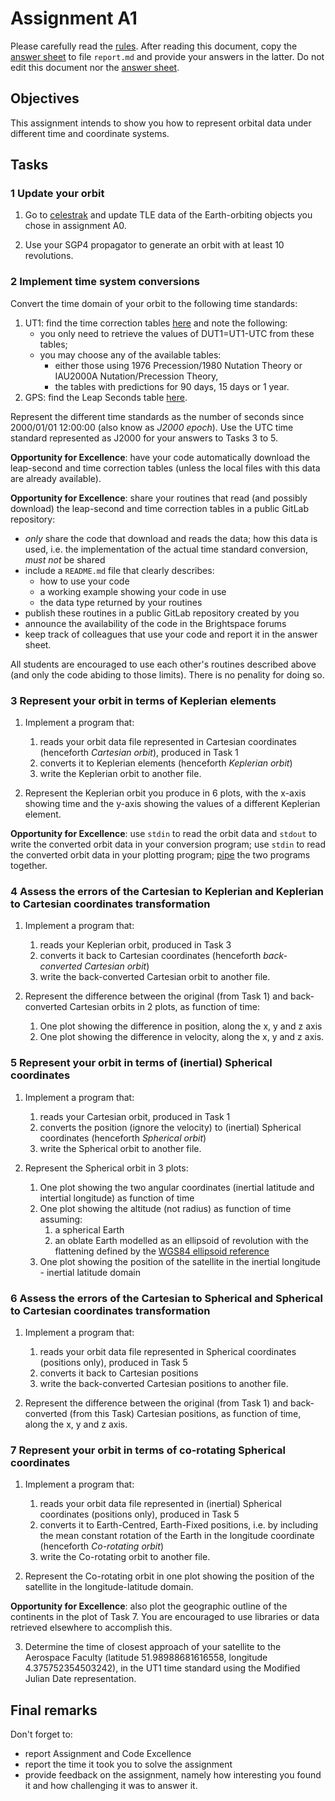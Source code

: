 # Assignment A1

Please carefully read the [rules](rules/README.md). After reading this document, copy the [answer sheet](answer-sheet.md) to file `report.md` and provide your answers in the latter. Do not edit this document nor the [answer sheet](answer-sheet.md).


## Objectives

This assignment intends to show you how to represent orbital data under different time and coordinate systems.

## Tasks

### 1 Update your orbit

1. Go to [celestrak](https://celestrak.org/satcat/search.php) and update TLE data of the Earth-orbiting objects you chose in assignment A0.

2. Use your SGP4 propagator to generate an orbit with at least 10 revolutions.

### 2 Implement time system conversions

Convert the time domain of your orbit to the following time standards:

1. UT1: find the time correction tables [here](https://maia.usno.navy.mil/products/daily.htm) and note the following:
    - you only need to retrieve the values of DUT1=UT1-UTC from these tables;
    - you may choose any of the available tables:
        - either those using 1976 Precession/1980 Nutation Theory or IAU2000A   Nutation/Precession Theory, 
        - the tables with predictions for 90 days, 15 days or 1 year.
2. GPS: find the Leap Seconds table [here](https://maia.usno.navy.mil/products/leap-second). 

Represent the different time standards as the number of seconds since 2000/01/01 12:00:00 (also know as *J2000 epoch*). Use the UTC time standard represented as J2000 for your answers to Tasks 3 to 5.

**Opportunity for Excellence**: have your code automatically download the leap-second and time correction tables (unless the local files with this data are already available).

**Opportunity for Excellence**: share your routines that read (and possibly download) the leap-second and time correction tables in a public GitLab repository:

- _only_ share the code that download and reads the data; how this data is used, i.e. the implementation of the actual time standard conversion, _must not_ be shared
- include a `README.md` file that clearly describes:
    - how to use your code
    - a working example showing your code in use
    - the data type returned by your routines
- publish these routines in a public GitLab repository created by you
- announce the availability of the code in the Brightspace forums
- keep track of colleagues that use your code and report it in the answer sheet.

All students are encouraged to use each other's routines described above (and only the code abiding to those limits). There is no penality for doing so.

### 3 Represent your orbit in terms of Keplerian elements 

1. Implement a program that:
    1. reads your orbit data file represented in Cartesian coordinates (henceforth *Cartesian orbit*), produced in Task 1
    2. converts it to Keplerian elements (henceforth *Keplerian orbit*)
    3. write the Keplerian orbit to another file.

2. Represent the Keplerian orbit you produce in 6 plots, with the x-axis showing time and the y-axis showing the values of a different Keplerian element.

**Opportunity for Excellence**: use `stdin` to read the orbit data and `stdout` to write the converted orbit data in your conversion program; use `stdin` to read the converted orbit data in your plotting program; [pipe](https://www.delftstack.com/howto/linux/pipes-in-bash/) the two programs together.

### 4 Assess the errors of the Cartesian to Keplerian and Keplerian to Cartesian coordinates transformation

1. Implement a program that:
    1. reads your Keplerian orbit, produced in Task 3
    2. converts it back to Cartesian coordinates (henceforth *back-converted Cartesian orbit*)
    3. write the back-converted Cartesian orbit to another file.

2. Represent the difference between the original (from Task 1) and back-converted Cartesian orbits in 2 plots, as function of time:
    1. One plot showing the difference in position, along the x, y and z axis
    2. One plot showing the difference in velocity, along the x, y and z axis.

### 5 Represent your orbit in terms of (inertial) Spherical coordinates

1. Implement a program that:
    1. reads your Cartesian orbit, produced in Task 1
    2. converts the position (ignore the velocity) to (inertial) Spherical coordinates (henceforth *Spherical orbit*)
    3. write the Spherical orbit to another file.

2. Represent the Spherical orbit in 3 plots:
    1. One plot showing the two angular coordinates (inertial latitude and intertial longitude) as function of time
    2. One plot showing the altitude (not radius) as function of time assuming:
        1. a spherical Earth
        2. an oblate Earth modelled as an ellipsoid of revolution with the flattening defined by the [WGS84 ellipsoid reference](https://earth-info.nga.mil/index.php?dir=wgs84&action=wgs84)
    3. One plot showing the position of the satellite in the inertial longitude - inertial latitude domain

### 6 Assess the errors of the Cartesian to Spherical and Spherical to Cartesian coordinates transformation

1. Implement a program that:
    1. reads your orbit data file represented in Spherical coordinates (positions only), produced in Task 5
    2. converts it back to Cartesian positions
    3. write the back-converted Cartesian positions to another file.

2. Represent the difference between the original (from Task 1) and back-converted (from this Task) Cartesian positions, as function of time, along the x, y and z axis.

### 7 Represent your orbit in terms of co-rotating Spherical coordinates 

1. Implement a program that:
    1. reads your orbit data file represented in (inertial) Spherical coordinates (positions only), produced in Task 5
    2. converts it to Earth-Centred, Earth-Fixed positions, i.e. by including the mean constant rotation of the Earth in the longitude coordinate (henceforth *Co-rotating orbit*)
    3. write the Co-rotating orbit to another file.

2. Represent the Co-rotating orbit in one plot showing the position of the satellite in the longitude-latitude domain.

**Opportunity for Excellence**: also plot the geographic outline of the continents in the plot of Task 7. You are encouraged to use libraries or data retrieved elsewhere to accomplish this.

3. Determine the time of closest approach of your satellite to the Aerospace Faculty (latitude 51.98988681616558, longitude 4.375752354503242), in the UT1 time standard using the Modified Julian Date representation.

## Final remarks

Don't forget to:

- report Assignment and Code Excellence
- report the time it took you to solve the assignment
- provide feedback on the assignment, namely how interesting you found it and how challenging it was to answer it.

